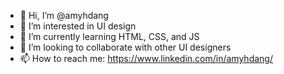 - 👋 Hi, I’m @amyhdang
- 👀 I’m interested in UI design
- 🌱 I’m currently learning HTML, CSS, and JS
- 💞️ I’m looking to collaborate with other UI designers
- 📫 How to reach me: https://www.linkedin.com/in/amyhdang/

<!---
amyhdang/amyhdang is a ✨ special ✨ repository because its `README.md` (this file) appears on your GitHub profile.
You can click the Preview link to take a look at your changes.
--->
